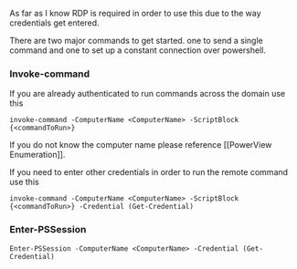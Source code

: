 As far as I know RDP is required in order to use this due to the way credentials get entered.

There are two major commands to get started.
one to send a single command and one to set up a constant connection over powershell.

### Invoke-command
If you are already authenticated to run commands across the domain use this
```
invoke-command -ComputerName <ComputerName> -ScriptBlock {<commandToRun>}
```
If you do not know the computer name please reference [[PowerView Enumeration]].

If you need to enter other credentials in order to run the remote command use this
```
invoke-command -ComputerName <ComputerName> -ScriptBlock {<commandToRun>} -Credential (Get-Credential)
```

### Enter-PSSession
```
Enter-PSSession -ComputerName <ComputerName> -Credential (Get-Credential)
```

